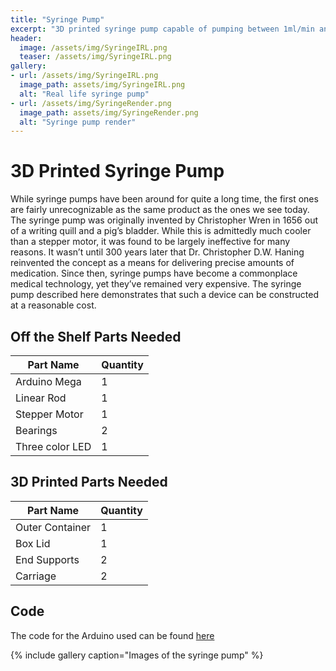 ```yaml
---
title: "Syringe Pump"
excerpt: "3D printed syringe pump capable of pumping between 1ml/min and 10ml/min"
header:
  image: /assets/img/SyringeIRL.png
  teaser: /assets/img/SyringeIRL.png
gallery:
- url: /assets/img/SyringeIRL.png
  image_path: assets/img/SyringeIRL.png
  alt: "Real life syringe pump"
- url: /assets/img/SyringeRender.png
  image_path: assets/img/SyringeRender.png
  alt: "Syringe pump render"
---
```


# 3D Printed Syringe Pump
While syringe pumps have been around for quite a long time, the first ones are fairly unrecognizable as the same product as the ones we see today. The syringe pump was originally invented by Christopher Wren in 1656 out of a writing quill and a pig’s bladder. While this is admittedly much cooler than a stepper motor, it was found to be largely ineffective for many reasons. It wasn’t until 300 years later that Dr. Christopher D.W. Haning reinvented the concept as a means for delivering precise amounts of medication. Since then, syringe pumps have become a commonplace medical technology, yet they’ve remained very expensive. The syringe pump described here demonstrates that such a device can be constructed at a reasonable cost.

## Off the Shelf Parts Needed

| Part Name       | Quantity |
|-----------------|----------|
| Arduino Mega    | 1        |
| Linear Rod      | 1        |
| Stepper Motor   | 1        |
| Bearings        | 2        |
| Three color LED | 1        |

## 3D Printed Parts Needed 

| Part Name       | Quantity |
|-----------------|----------|
| Outer Container | 1        |
| Box Lid         | 1        |
| End Supports    | 2        |
| Carriage        | 2        |

## Code

The code for the Arduino used can be found [here](https://github.com/theannachen/DFArduinoCode)

{% include gallery caption="Images of the syringe pump" %}
